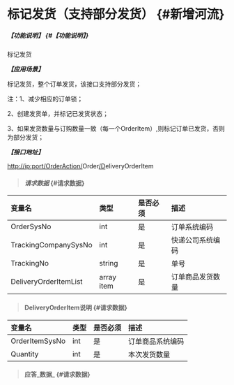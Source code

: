 # 标记发货（支持部分发货） {#新增河流}

##### _【功能说明】_ {#【功能说明】}

标记发货

_**【应用场景】**_

标记发货，整个订单发货，该接口支持部分发货；

注：1、减少相应的订单锁；

2、创建发货单，并标记已发货状态；

3、如果发货数量与订购数量一致（每一个OrderItem）,则标记订单已发货，否则为部分发货；

_**【接口地址】**_

[http://ip:port/OrderAction/](http://ip:port/HMAction/River/AddRiver)Order[/D](http://ip:port/HMAction/River/AddRiver)eliveryOrderItem

> #### _请求数据_ {#请求数据}

| 变量名 | 类型 | 是否必须 | 描述 |
| :--- | :--- | :--- | :--- |
| OrderSysNo | int | 是 | 订单系统编码 |
| TrackingCompanySysNo | int | 是 | 快递公司系统编码 |
| TrackingNo | string | 是 | 单号 |
| DeliveryOrderItemList | array item | 是 | 订单商品发货数量 |

> #### DeliveryOrderItem说明 {#请求数据}

| 变量名 | 类型 | 是否必须 | 描述 |
| :--- | :--- | :--- | :--- |
| OrderItemSysNo | int | 是 | 订单商品系统编码 |
| Quantity | int | 是 | 本次发货数量 |

> #### 应答_数据_ {#请求数据}



